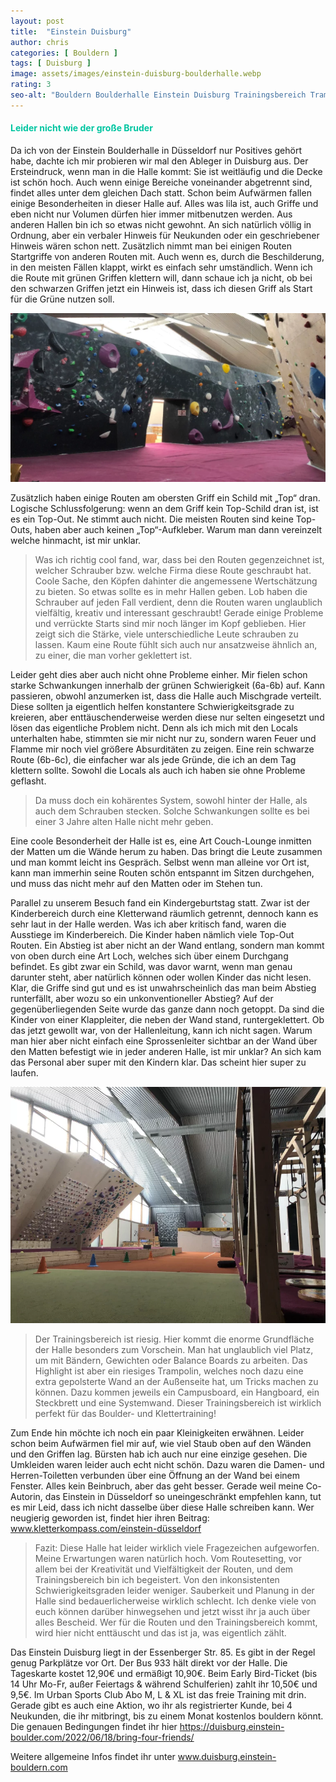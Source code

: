 ```yaml
---
layout: post
title:  "Einstein Duisburg"
author: chris
categories: [ Bouldern ]
tags: [ Duisburg ]
image: assets/images/einstein-duisburg-boulderhalle.webp
rating: 3
seo-alt: "Bouldern Boulderhalle Einstein Duisburg Trainingsbereich Trampolin Indoor Klettern Kletterhalle Kinderfreundlich"
---
```

#### <span style="color:#00c5a1">Leider nicht wie der große Bruder</span>
Da ich von der Einstein Boulderhalle in Düsseldorf nur Positives gehört habe, dachte ich mir probieren wir mal den Ableger in Duisburg aus.
Der Ersteindruck, wenn man in die Halle kommt: Sie ist weitläufig und die Decke ist schön hoch. Auch wenn einige Bereiche voneinander abgetrennt sind, findet alles unter dem gleichen Dach statt.  Schon beim Aufwärmen fallen einige Besonderheiten in dieser Halle auf. Alles was lila ist, auch Griffe und eben nicht nur Volumen dürfen hier immer mitbenutzen werden. Aus anderen Hallen bin ich so etwas nicht gewohnt. An sich natürlich völlig in Ordnung, aber ein verbaler Hinweis für Neukunden oder ein geschriebener Hinweis wären schon nett. Zusätzlich nimmt man bei einigen Routen Startgriffe von anderen Routen mit. Auch wenn es, durch die Beschilderung, in den meisten Fällen klappt, wirkt es einfach sehr umständlich. Wenn ich die Route mit grünen Griffen klettern will, dann schaue ich ja nicht, ob bei den schwarzen Griffen jetzt ein Hinweis ist, dass ich diesen Griff als Start für die Grüne nutzen soll.

<img src="/assets/images/einbinden/einstein-duisburg-lila-griffe-boulderwand.webp" alt="Einstein-Duisburg-lila-Griffe-Boulderwand-Besonderheit" title="Einstein Duisburg Boulderwand mit lila Griffen" />

Zusätzlich haben einige Routen am obersten Griff ein Schild mit „Top“ dran. Logische Schlussfolgerung: wenn an dem Griff kein Top-Schild dran ist, ist es ein Top-Out. Ne stimmt auch nicht. Die meisten Routen sind keine Top-Outs, haben aber auch keinen „Top“-Aufkleber. Warum man dann vereinzelt welche hinmacht, ist mir unklar.

>Was ich richtig cool fand, war, dass bei den Routen gegenzeichnet ist, welcher Schrauber bzw. welche Firma diese Route geschraubt hat. Coole Sache, den Köpfen dahinter die angemessene Wertschätzung zu bieten. So etwas sollte es in mehr Hallen geben. Lob haben die Schrauber auf jeden Fall verdient, denn die Routen waren unglaublich vielfältig, kreativ und interessant geschraubt! Gerade einige Probleme und verrückte Starts sind mir noch länger im Kopf geblieben. Hier zeigt sich die Stärke, viele unterschiedliche Leute schrauben zu lassen. Kaum eine Route fühlt sich auch nur ansatzweise ähnlich an, zu einer, die man vorher geklettert ist.


Leider geht dies aber auch nicht ohne Probleme einher. Mir fielen schon starke Schwankungen innerhalb der grünen Schwierigkeit (6a-6b) auf. Kann passieren, obwohl anzumerken ist, dass die Halle auch Mischgrade verteilt. Diese sollten ja eigentlich helfen konstantere Schwierigkeitsgrade zu kreieren, aber enttäuschenderweise werden diese nur selten eingesetzt und lösen das eigentliche Problem nicht. Denn als ich mich mit den Locals unterhalten habe, stimmten sie mir nicht nur zu, sondern waren Feuer und Flamme mir noch viel größere Absurditäten zu zeigen. Eine rein schwarze Route (6b-6c), die einfacher war als jede Gründe, die ich an dem Tag klettern sollte. Sowohl die Locals als auch ich haben sie ohne Probleme geflasht.

>Da muss doch ein kohärentes System, sowohl hinter der Halle, als auch dem Schrauben stecken. Solche Schwankungen sollte es bei einer 3 Jahre alten Halle nicht mehr geben.

Eine coole Besonderheit der Halle ist es, eine Art Couch-Lounge inmitten der Matten um die Wände herum zu haben. Das bringt die Leute zusammen und man kommt leicht ins Gespräch. Selbst wenn man alleine vor Ort ist, kann man immerhin seine Routen schön entspannt im Sitzen durchgehen, und muss das nicht mehr auf den Matten oder im Stehen tun.

Parallel zu unserem Besuch fand ein Kindergeburtstag statt. Zwar ist der Kinderbereich durch eine Kletterwand räumlich getrennt, dennoch kann es sehr laut in der Halle werden. Was ich aber kritisch fand, waren die Ausstiege im Kinderbereich. Die Kinder haben nämlich viele Top-Out Routen. Ein Abstieg ist aber nicht an der Wand entlang, sondern man kommt von oben durch eine Art Loch, welches sich über einem Durchgang befindet. Es gibt zwar ein Schild, was davor warnt, wenn man genau darunter steht, aber natürlich können oder wollen Kinder das nicht lesen. Klar, die Griffe sind gut und es ist unwahrscheinlich das man beim Abstieg runterfällt, aber wozu so ein unkonventioneller Abstieg? Auf der gegenüberliegenden Seite wurde das ganze dann noch getoppt. Da sind die Kinder von einer Klappleiter, die neben der Wand stand, runtergeklettert. Ob das jetzt gewollt war, von der Hallenleitung, kann ich nicht sagen. Warum man hier aber nicht einfach eine Sprossenleiter sichtbar an der Wand über den Matten befestigt wie in jeder anderen Halle, ist mir unklar? An sich kam das Personal aber super mit den Kindern klar. Das scheint hier super zu laufen.



<img src="/assets/images/einbinden/einstein-duisburg-trainingsbereich.webp" alt="Einstein-Duisburg-Trainingsbereich-Campusboard-Hangboard-Trampolin" title="Einstein Duisburg Trainingsbereich mit Campusboard Hangboard und Trampolin"/>


>Der Trainingsbereich ist riesig. Hier kommt die enorme Grundfläche der Halle besonders zum Vorschein. Man hat unglaublich viel Platz, um mit Bändern, Gewichten oder Balance Boards zu arbeiten. Das Highlight ist aber ein riesiges Trampolin, welches noch dazu eine extra gepolsterte Wand an der Außenseite hat, um Tricks machen zu können. Dazu kommen jeweils ein Campusboard, ein Hangboard, ein Steckbrett und eine Systemwand. Dieser Trainingsbereich ist wirklich perfekt für das Boulder- und Klettertraining!

Zum Ende hin möchte ich noch ein paar Kleinigkeiten erwähnen. Leider schon beim Aufwärmen fiel mir auf, wie viel Staub oben auf den Wänden und den Griffen lag. Bürsten hab ich auch nur eine einzige gesehen.
Die Umkleiden waren leider auch echt nicht schön. Dazu waren die Damen- und Herren-Toiletten verbunden über eine Öffnung an der Wand bei einem Fenster. Alles kein Beinbruch, aber das geht besser. Gerade weil meine Co-Autorin, das Einstein in Düsseldorf so uneingeschränkt empfehlen kann, tut es mir Leid, dass ich nicht dasselbe über diese Halle schreiben kann.
Wer neugierig geworden ist, findet hier ihren Beitrag: <a href="https://kletterkompass.com/einstein-d%C3%BCsseldorf/" target="_blank">www.kletterkompass.com/einstein-düsseldorf</a>


>Fazit: Diese Halle hat leider wirklich viele Fragezeichen aufgeworfen. Meine Erwartungen waren natürlich hoch. Vom Routesetting, vor allem bei der Kreativität und Vielfältigkeit der Routen, und dem Trainingsbereich bin ich begeistert. Von den inkonsistenten Schwierigkeitsgraden leider weniger. Sauberkeit und Planung in der Halle sind bedauerlicherweise wirklich schlecht. Ich denke viele von euch können darüber hinwegsehen und jetzt wisst ihr ja auch über alles Bescheid. Wer für die Routen und den Trainingsbereich kommt, wird hier nicht enttäuscht und das ist ja, was eigentlich zählt.

Das Einstein Duisburg liegt in der Essenberger Str. 85. Es gibt in der Regel genug Parkplätze vor Ort. Der Bus 933 hält direkt vor der Halle. Die Tageskarte kostet 12,90€ und ermäßigt 10,90€. Beim Early Bird-Ticket (bis 14 Uhr Mo-Fr, außer Feiertags & während Schulferien) zahlt ihr 10,50€ und 9,5€. Im Urban Sports Club Abo M, L & XL ist das freie Training mit drin.
Gerade gibt es auch eine Aktion, wo ihr als registrierter Kunde, bei 4 Neukunden, die ihr mitbringt, bis zu einem Monat kostenlos bouldern könnt. Die genauen Bedingungen findet ihr hier <a href="https://duisburg.einstein-boulder.com/bring-four-friends" target="_blank">https://duisburg.einstein-boulder.com/2022/06/18/bring-four-friends/</a> 

Weitere allgemeine Infos findet ihr unter <a href="https://duisburg.einstein-boulder.com/" target="_blank">www.duisburg.einstein-bouldern.com</a>
